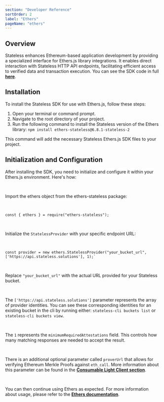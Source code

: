 ```yaml
---
section: "Developer Reference"
sortOrder: 2
label: "Ethers"
pageName: "ethers"
---
```


## Overview

Stateless enhances Ethereum-based application development by providing a
specialized interface for Ethers.js library integrations. It enables direct
interaction with Stateless HTTP API endpoints, facilitating efficient access to
verified data and transaction execution. You can see the SDK code in full
[**here**](https://github.com/stateless-solutions/ethers.js).

## Installation
To install the Stateless SDK for use with Ethers.js, follow these steps:

1. Open your terminal or command prompt.
2. Navigate to the root directory of your project.
3. Run the following command to install the Stateless version of the Ethers library:
  `npm install ethers-stateless@6.8.1-stateless-2`

This command will add the necessary Stateless Ethers.js SDK files to your project.

## Initialization and Configuration

After installing the SDK, you need to initialize and configure it within your
Ethers.js environment. Here's how:

<br>

Import the ethers object from the ethers-stateless package:

<br>

```
const { ethers } = require("ethers-stateless");
```

<br>

Initialize the `StatelessProvider` with your specific endpoint URL:

<br>

```
const provider = new ethers.StatelessProvider("your_bucket_url", ['https://api.stateless.solutions'], 1);`
```

<br>

Replace `"your_bucket_url"` with the actual URL provided for your Stateless bucket.

<br>

The `['https://api.stateless.solutions']` parameter represents the array of
provider identities.  You can see these corresponding identities for an
existing bucket in the cli by running either: `stateless-cli buckets list` or
`stateless-cli buckets view`.

<br>

The `1` represents the `minimumRequiredAttestations` field. This controls how
many matching responses are needed to accept the result.

<br>

There is an additional optional parameter called `proverUrl` that allows
for verifying Ethereum Merkle Proofs against `eth_call`. More information
about this parameter can be found in the **[Consumable Light Client section](https://app.stateless.solutions/documentation/light-client)**.

<br>

You can then continue using Ethers as expected. For more information about usage, please refer to the [**Ethers documentation**](https://docs.ethers.org/v5/).

